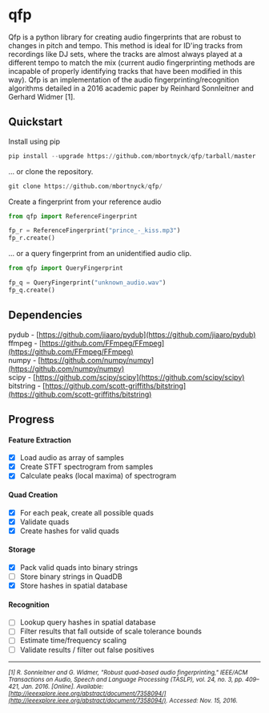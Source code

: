 # qfp
Qfp is a python library for creating audio fingerprints that are robust to changes in pitch and tempo. This method is ideal for ID'ing tracks from recordings like DJ sets, where the tracks are almost always played at a different tempo to match the mix (current audio fingerprinting methods are incapable of properly identifying tracks that have been modified in this way). Qfp is an implementation of the audio fingerprinting/recognition algorithms detailed in a 2016 academic paper by Reinhard Sonnleitner and Gerhard Widmer [1].

## Quickstart
Install using pip

```python
pip install --upgrade https://github.com/mbortnyck/qfp/tarball/master
```

... or clone the repository.

```python
git clone https://github.com/mbortnyck/qfp/
```

Create a fingerprint from your reference audio

```python
from qfp import ReferenceFingerprint

fp_r = ReferenceFingerprint("prince_-_kiss.mp3")
fp_r.create()
```

... or a query fingerprint from an unidentified audio clip.

```python
from qfp import QueryFingerprint

fp_q = QueryFingerprint("unknown_audio.wav")
fp_q.create()
```

## Dependencies

pydub - [https://github.com/jiaaro/pydub](https://github.com/jiaaro/pydub)<br>
ffmpeg - [https://github.com/FFmpeg/FFmpeg](https://github.com/FFmpeg/FFmpeg)<br>
numpy - [https://github.com/numpy/numpy](https://github.com/numpy/numpy)<br>
scipy - [https://github.com/scipy/scipy](https://github.com/scipy/scipy)<br>
bitstring - [https://github.com/scott-griffiths/bitstring](https://github.com/scott-griffiths/bitstring)<br>

## Progress
#### Feature Extraction
- [x] Load audio as array of samples
- [x] Create STFT spectrogram from samples
- [x] Calculate peaks (local maxima) of spectrogram

#### Quad Creation
- [x] For each peak, create all possible quads
- [x] Validate quads
- [x] Create hashes for valid quads

#### Storage
- [x] Pack valid quads into binary strings
- [ ] Store binary strings in QuadDB
- [x] Store hashes in spatial database

#### Recognition
- [ ] Lookup query hashes in spatial database
- [ ] Filter results that fall outside of scale tolerance bounds
- [ ] Estimate time/frequency scaling
- [ ] Validate results / filter out false positives

***
*<sub>[1]	R. Sonnleitner and G. Widmer, "Robust quad-based audio fingerprinting," IEEE/ACM Transactions on Audio, Speech and Language Processing (TASLP), vol. 24, no. 3, pp. 409–421, Jan. 2016. [Online]. Available: [http://ieeexplore.ieee.org/abstract/document/7358094/](http://ieeexplore.ieee.org/abstract/document/7358094/). Accessed: Nov. 15, 2016.<sub>*
